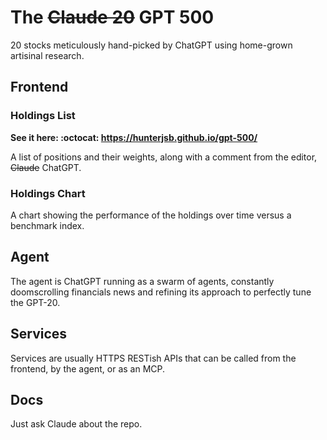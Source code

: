 # The ~~Claude 20~~ GPT 500
20 stocks meticulously hand-picked by ChatGPT using home-grown artisinal research.

## Frontend
### Holdings List
**See it here: :octocat: https://hunterjsb.github.io/gpt-500/**

A list of positions and their weights, along with a comment from the editor, ~~Claude~~ ChatGPT.

### Holdings Chart
A chart showing the performance of the holdings over time versus a benchmark index.

## Agent
The agent is ChatGPT running as a swarm of agents, constantly doomscrolling financials news and refining its approach to perfectly tune the GPT-20.

## Services
Services are usually HTTPS RESTish APIs that can be called from the frontend, by the agent, or as an MCP.

## Docs
Just ask Claude about the repo.
